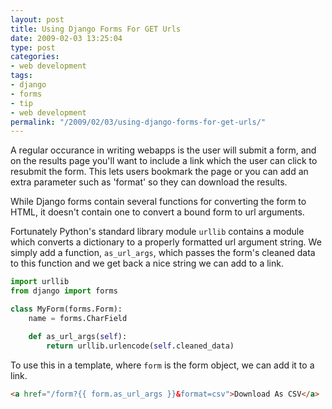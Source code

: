 ```yaml
---
layout: post
title: Using Django Forms For GET Urls
date: 2009-02-03 13:25:04
type: post
categories:
- web development
tags:
- django
- forms
- tip
- web development
permalink: "/2009/02/03/using-django-forms-for-get-urls/"
---
```

A regular occurance in writing webapps is the user will submit a form, and on the results page you'll want to
include a link which the user can click to resubmit the form. This lets users bookmark the page or you can add
an extra parameter such as 'format' so they can download the results.

While Django forms contain several functions for converting the form to HTML, it doesn't contain one to
convert a bound form to url arguments.

Fortunately Python's standard library module `urllib` contains a module which converts a dictionary to a
properly formatted url argument string. We simply add a function, `as_url_args`, which passes the form's
cleaned data to this function and we get back a nice string we can add to a link.

```python
import urllib
from django import forms

class MyForm(forms.Form):
    name = forms.CharField

    def as_url_args(self):
        return urllib.urlencode(self.cleaned_data)
```

To use this in a template, where `form` is the form object, we can add it to a link.

```html
<a href="/form?{{ form.as_url_args }}&format=csv">Download As CSV</a>
```
